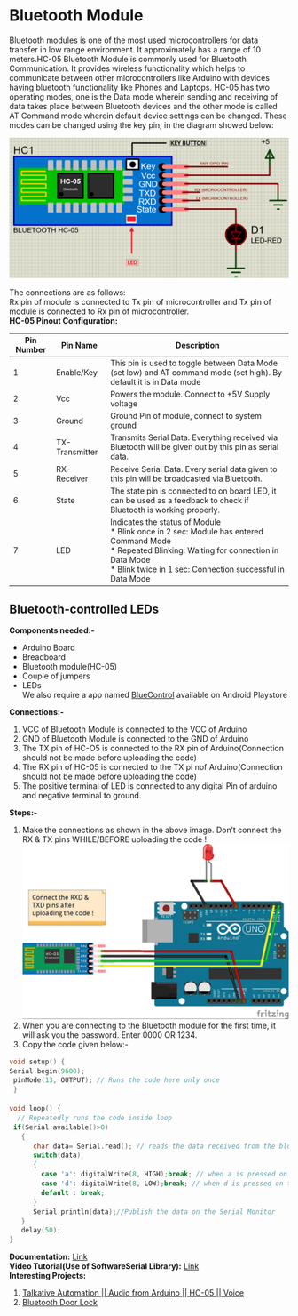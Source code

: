 # Bluetooth Module
Bluetooth modules is one of the most used microcontrollers for data transfer in low range environment. It approximately has a range of 10 meters.HC-05 Bluetooth Module is commonly used for Bluetooth Communication. It provides wireless functionality which helps to communicate between other microcontrollers like Arduino with devices having bluetooth functionality like Phones and Laptops.
HC-05 has two operating modes, one is the Data mode wherein sending and receiving of data takes place between Bluetooth devices and the other mode is called AT Command mode wherein default device settings can be changed. These modes can be changed using the key pin, in the diagram showed below:

![HC-05 Pinout](images\HC-05-Bluetooth-Module-pinout.png)

The connections are as follows: <br> 
Rx pin of module is connected to Tx pin of microcontroller and Tx pin of module is connected to Rx pin of microcontroller.<br>
**HC-05 Pinout Configuration:** <br>


|Pin Number|Pin Name|Description|
|---|---|---|
|1             |Enable/Key  |This pin is used to toggle between Data Mode (set low) and AT command mode (set high). By default it is in Data mode|
|2             |Vcc         |Powers the module. Connect to +5V Supply voltage|
|3             |Ground      |Ground Pin of module, connect to system ground|
|4             |TX-Transmitter|Transmits Serial Data. Everything received via Bluetooth will be given out by this pin as serial data.|
|5             |RX-Receiver |Receive Serial Data. Every serial data given to this pin will be broadcasted via Bluetooth.|
|6             |State       |The state pin is connected to on board LED, it can be used as a feedback to check if Bluetooth is working properly.|
|7             |LED         |Indicates the status of Module<br>\* Blink once in 2 sec: Module has entered Command Mode<br>\* Repeated Blinking: Waiting for connection in Data Mode<br>\* Blink twice in 1 sec: Connection successful in Data Mode|


## Bluetooth-controlled LEDs
**Components needed:-**<br>
* Arduino Board<br>
* Breadboard<br>
* Bluetooth module(HC-05)<br>
* Couple of jumpers<br>
* LEDs<br>
We also require a app named [BlueControl](https://play.google.com/store/apps/details?id=com.helektrika.bluecontrol) available on Android Playstore

**Connections:-**<br>
1. VCC of Bluetooth Module is connected to the VCC of Arduino<br>
2. GND of Bluetooth Module is connected to the GND of Arduino<br>
3. The TX pin of HC-O5 is connected to the RX pin of Arduino(Connection should not be made before uploading the code)<br>
4. The RX pin of HC-05 is connected to the TX pi nof Arduino(Connection should not be made before uploading the code)<br>
5. The positive terminal of LED is connected to any digital Pin of arduino and negative terminal to ground.<br>

**Steps:-**<br>
1. Make the connections as shown in the above image. Don’t connect the RX & TX pins WHILE/BEFORE  uploading the code !<br>
![image](images\bluetooh_connetion.jpg)
2. When you are connecting to the Bluetooth module for the first time, it will ask you the password. Enter 0000 OR 1234.<br>
3. Copy the code given below:-<br>
```cpp
void setup() {
Serial.begin(9600);
 pinMode(13, OUTPUT); // Runs the code here only once
 }
 
void loop() {
  // Repeatedly runs the code inside loop
 if(Serial.available()>0)
   {     
      char data= Serial.read(); // reads the data received from the bluetooth module
      switch(data)
      {
        case 'a': digitalWrite(8, HIGH);break; // when a is pressed on the app on your smart phone
        case 'd': digitalWrite(8, LOW);break; // when d is pressed on the app on your smart phone
        default : break;
      }
      Serial.println(data);//Publish the data on the Serial Monitor
   }
   delay(50);
}
```
**Documentation:** [Link](https://www.auselectronicsdirect.com.au/assets/files/TA0031%20BlueTooth%20HC-05%20Module.pdf)<br>
**Video Tutorial(Use of SoftwareSerial Library):** [Link](https://www.youtube.com/watch?v=coQzJGPfXnk)<br>
**Interesting Projects:**<br>
1. [Talkative Automation || Audio from Arduino || HC-05 || Voice](https://create.arduino.cc/projecthub/Vishalsoniindia/talkative-automation-audio-from-arduino-hc-05-voice-031b06?ref=tag&ref_id=hc-05&offset=6)<br>
2. [Bluetooth Door Lock](https://create.arduino.cc/projecthub/munir03125344286/bluetooth-door-lock-6e708c?ref=tag&ref_id=hc-05&offset=1)<br>
